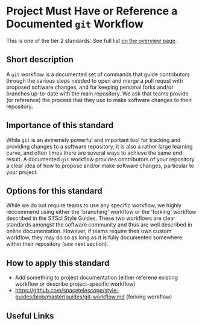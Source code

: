 # Project Must Have or Reference a Documented ``git`` Workflow

This is one of the tier 2 standards. See full list [on the overview page](README.md).

## Short description

A ``git`` workflow is a documented set of commands that guide contributors through the various steps needed to open and merge a pull requst with proposed software changes, and for keeping personal forks and/or branches up-to-date with the main repository.  We ask that teams provide (or reference) the process that they use to make software changes to their repository.


## Importance of this standard

While ``git`` is an extremely powerful and important tool for tracking and providing changes to a software repository, it is also a rather large learning curve, and often times there are several ways to achieve the same end result.  A documented ``git`` workflow provides contributors of your repository a clear idea of how to propose and/or make software changes, particular to your project.


## Options for this standard

While we do not require teams to use any specific workflow, we highly reccommend using either the 'branching' workflow or the 'forking' workflow described in the STScI Style Guides.  These two workflows are clear standards amongst the software community and thus are well described in online documentation.  However, if teams require their own custom workflow, they may do so as long as it is fully documented somewhere within their repository (see next section).


## How to apply this standard

- Add something to project documentation (either referene existing workflow or describe project-specific workflow)
- https://github.com/spacetelescope/style-guides/blob/master/guides/git-workflow.md (forking workflow)


## Useful Links
